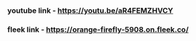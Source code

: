 ###  youtube link - https://youtu.be/aR4FEMZHVCY
###  fleek link - https://orange-firefly-5908.on.fleek.co/
